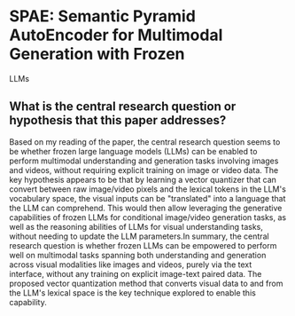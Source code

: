 # SPAE: Semantic Pyramid AutoEncoder for Multimodal Generation with Frozen
  LLMs

## What is the central research question or hypothesis that this paper addresses?

Based on my reading of the paper, the central research question seems to be whether frozen large language models (LLMs) can be enabled to perform multimodal understanding and generation tasks involving images and videos, without requiring explicit training on image or video data. The key hypothesis appears to be that by learning a vector quantizer that can convert between raw image/video pixels and the lexical tokens in the LLM's vocabulary space, the visual inputs can be "translated" into a language that the LLM can comprehend. This would then allow leveraging the generative capabilities of frozen LLMs for conditional image/video generation tasks, as well as the reasoning abilities of LLMs for visual understanding tasks, without needing to update the LLM parameters.In summary, the central research question is whether frozen LLMs can be empowered to perform well on multimodal tasks spanning both understanding and generation across visual modalities like images and videos, purely via the text interface, without any training on explicit image-text paired data. The proposed vector quantization method that converts visual data to and from the LLM's lexical space is the key technique explored to enable this capability.
